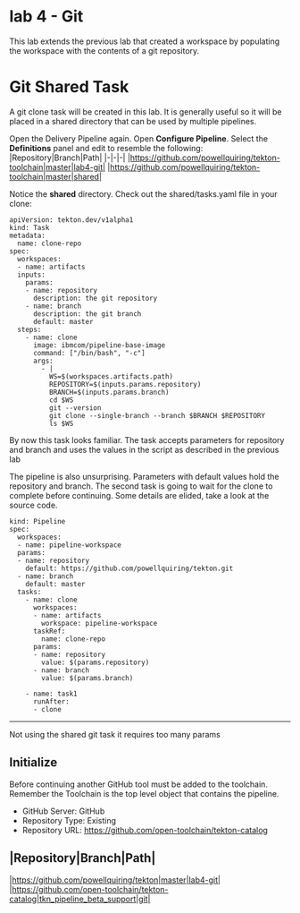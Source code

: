 # lab 4 - Git

This lab extends the previous lab that created a workspace by populating the workspace with the contents of a git repository.

# Git Shared Task

A git clone task will be created in this lab. It is generally useful so it will be placed in a shared directory that can be used by multiple pipelines.

Open the Delivery Pipeline again. Open **Configure Pipeline**. Select the **Definitions** panel and edit to resemble the following:
|Repository|Branch|Path|
|-|-|-|
|https://github.com/powellquiring/tekton-toolchain|master|lab4-git|
|https://github.com/powellquiring/tekton-toolchain|master|shared|

Notice the **shared** directory. Check out the shared/tasks.yaml file in your clone:

```
apiVersion: tekton.dev/v1alpha1
kind: Task
metadata:
  name: clone-repo
spec:
  workspaces:
  - name: artifacts
  inputs:
    params:
    - name: repository
      description: the git repository
    - name: branch
      description: the git branch
      default: master
  steps:
    - name: clone
      image: ibmcom/pipeline-base-image
      command: ["/bin/bash", "-c"]
      args:
        - |
          WS=$(workspaces.artifacts.path)
          REPOSITORY=$(inputs.params.repository)
          BRANCH=$(inputs.params.branch)
          cd $WS
          git --version
          git clone --single-branch --branch $BRANCH $REPOSITORY
          ls $WS
```

By now this task looks familiar. The task accepts parameters for repository and branch and uses the values in the script as described in the previous lab

The pipeline is also unsurprising. Parameters with default values hold the repository and branch. The second task is going to wait for the clone to complete before continuing. Some details are elided, take a look at the source code.

```
kind: Pipeline
spec:
  workspaces:
  - name: pipeline-workspace
  params:
  - name: repository
    default: https://github.com/powellquiring/tekton.git
  - name: branch
    default: master
  tasks:
    - name: clone
      workspaces:
      - name: artifacts
        workspace: pipeline-workspace
      taskRef:
        name: clone-repo
      params:
      - name: repository
        value: $(params.repository)
      - name: branch
        value: $(params.branch)

    - name: task1
      runAfter:
      - clone
```

---

Not using the shared git task it requires too many params

## Initialize

Before continuing another GitHub tool must be added to the toolchain. Remember the Toolchain is the top level object that contains the pipeline.

- GitHub Server: GitHub
- Repository Type: Existing
- Repository URL: https://github.com/open-toolchain/tekton-catalog

## |Repository|Branch|Path|

|https://github.com/powellquiring/tekton|master|lab4-git|
|https://github.com/open-toolchain/tekton-catalog|tkn_pipeline_beta_support|git|
